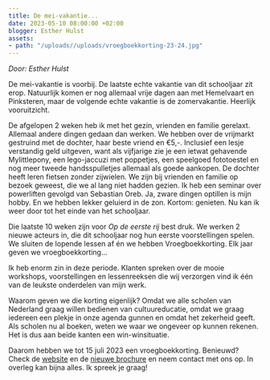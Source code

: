 ```yaml
---
title: De mei-vakantie...
date: 2023-05-10 08:00:00 +02:00
blogger: Esther Hulst
assets:
- path: "/uploads//uploads/vroegboekkorting-23-24.jpg"
---
```


*Door: Esther Hulst*

De mei-vakantie is voorbij. De laatste echte vakantie van dit schooljaar zit erop. Natuurlijk komen er nog allemaal vrije dagen aan met Hemelvaart en Pinksteren, maar de volgende echte vakantie is de zomervakantie. Heerlijk vooruitzicht.

De afgelopen 2 weken heb ik met het gezin, vrienden en familie gerelaxt. Allemaal andere dingen gedaan dan werken. We hebben over de vrijmarkt gestruind met de dochter, haar beste vriend en €5,-. Inclusief een lesje verstandig geld uitgeven, want als vijfjarige zie je een ietwat gehavende Mylittlepony, een lego-jaccuzi met poppetjes, een speelgoed fototoestel en nog meer tweede handsspulletjes allemaal als goede aankopen. De dochter heeft leren fietsen zonder zijwielen. We zijn bij vrienden en familie op bezoek geweest, die we al lang niet hadden gezien. Ik heb een seminar over powerliften gevolgd van Sebastian Oreb. Ja, zware dingen optillen is mijn hobby. En we hebben lekker geluierd in de zon. Kortom: genieten. Nu kan ik weer door tot het einde van het schooljaar. 

Die laatste 10 weken zijn voor *Op de eerste rij* best druk. We werken 2 nieuwe acteurs in, die dit schooljaar nog hun eerste voorstellingen spelen. We sluiten de lopende lessen af én we hebben Vroegboekkorting. Elk jaar geven we vroegboekkorting...

Ik heb enorm zin in deze periode. Klanten spreken over de mooie workshops, voorstellingen en lessenreeksen die wij verzorgen vind ik één van de leukste onderdelen van mijn werk.

Waarom geven we die korting eigenlijk? Omdat we alle scholen van Nederland graag willen bedienen van cultuureducatie, omdat we graag iedereen een plekje in onze agenda gunnen en omdat het zekerheid geeft. Als scholen nu al boeken, weten we waar we ongeveer op kunnen rekenen. Het is dus aan beide kanten een win-winsituatie.

Daarom hebben we tot 15 juli 2023 een vroegboekkorting. Benieuwd? Check de [website](https://www.opde1sterij.nl/opde1sterij/actie/) en de [nieuwe brochure](https://indd.adobe.com/view/866b853d-c2ba-44f7-a6e5-62127d780a5c) en neem contact met ons op. In overleg kan bijna alles. Ik spreek je graag!
